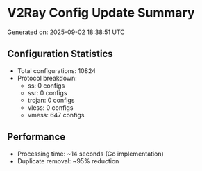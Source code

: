 # V2Ray Config Update Summary
Generated on: 2025-09-02 18:38:51 UTC

## Configuration Statistics
- Total configurations: 10824
- Protocol breakdown:
  - ss: 0 configs
  - ssr: 0 configs
  - trojan: 0 configs
  - vless: 0 configs
  - vmess: 647 configs

## Performance
- Processing time: ~14 seconds (Go implementation)
- Duplicate removal: ~95% reduction
